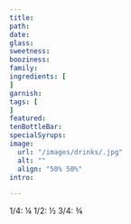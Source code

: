 ```yaml
---
title:
path:
date:
glass:
sweetness:
booziness:
family:
ingredients: [
]
garnish:
tags: [
]
featured:
tenBottleBar:
specialSyrups:
image:
  url: "/images/drinks/.jpg"
  alt: ""
  align: "50% 50%"
intro:

---
```


1/4: ¼
1/2: ½
3/4: ¾
